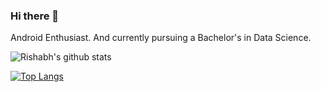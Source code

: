 ### Hi there 👋

Android Enthusiast. And currently pursuing a Bachelor's in Data Science.

![Rishabh's github stats](https://github-readme-stats.vercel.app/api?username=rishabh-prakash?theme=radical)

[![Top Langs](https://github-readme-stats.vercel.app/api/top-langs/?username=rishabh-prakash)](https://github.com/rishabh-prakashreadme-stats?theme=radical)
